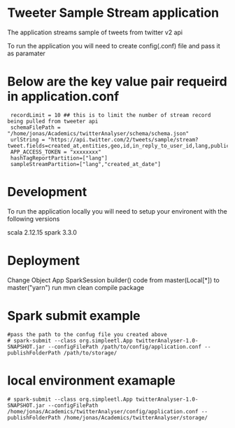 # Tweeter Sample Stream application

The application streams sample of tweets from twitter v2 api

To run the application you will need to create config(.conf) file and pass it as paramater 

# Below are the key value pair requeird in application.conf

     recordLimit = 10 ## this is to limit the number of stream record being pulled from tweeter api
     schemaFilePath = "/home/jonas/Academics/twitterAnalyser/schema/schema.json"
     urlString = "https://api.twitter.com/2/tweets/sample/stream?tweet.fields=created_at,entities,geo,id,in_reply_to_user_id,lang,public_metrics,organic_metrics&expansions=author_id,geo.place_id&user.fields=created_at&place.fields=contained_within,country,country_code,full_name,geo,id,name,place_type"
     APP_ACCESS_TOKEN = "xxxxxxxx"
     hashTagReportPartition=["lang"]
     sampleStreamPartition=["lang","created_at_date"]

# Development
To run the application locally you will need to setup your environent with the following versions

scala 2.12.15
spark 3.3.0

# Deployment
 Change Object App SparkSession builder() code from master(Local[*]) to master("yarn")
 run mvn clean compile package

# Spark submit example
    #pass the path to the confug file you created above
    # spark-submit --class org.simpleetl.App twitterAnalyser-1.0-SNAPSHOT.jar --configFilePath /path/to/config/application.conf --publishFolderPath /path/to/storage/

# local environment examaple
    # spark-submit --class org.simpleetl.App twitterAnalyser-1.0-SNAPSHOT.jar --configFilePath /home/jonas/Academics/twitterAnalyser/config/application.conf --publishFolderPath /home/jonas/Academics/twitterAnalyser/storage/

